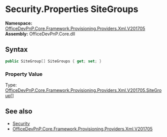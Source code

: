 # Security.Properties SiteGroups
  

**Namespace:** [OfficeDevPnP.Core.Framework.Provisioning.Providers.Xml.V201705](OfficeDevPnP.Core.Framework.Provisioning.Providers.Xml.V201705.md)  
**Assembly:** OfficeDevPnP.Core.dll  
## Syntax
```C#
public SiteGroup[] SiteGroups { get; set; }
```

### Property Value
Type: [OfficeDevPnP.Core.Framework.Provisioning.Providers.Xml.V201705.SiteGroup[]](OfficeDevPnP.Core.Framework.Provisioning.Providers.Xml.V201705.SiteGroup.md)  

## See also
- [Security](OfficeDevPnP.Core.Framework.Provisioning.Providers.Xml.V201705.Security.md) 
- [OfficeDevPnP.Core.Framework.Provisioning.Providers.Xml.V201705](OfficeDevPnP.Core.Framework.Provisioning.Providers.Xml.V201705.md) 
